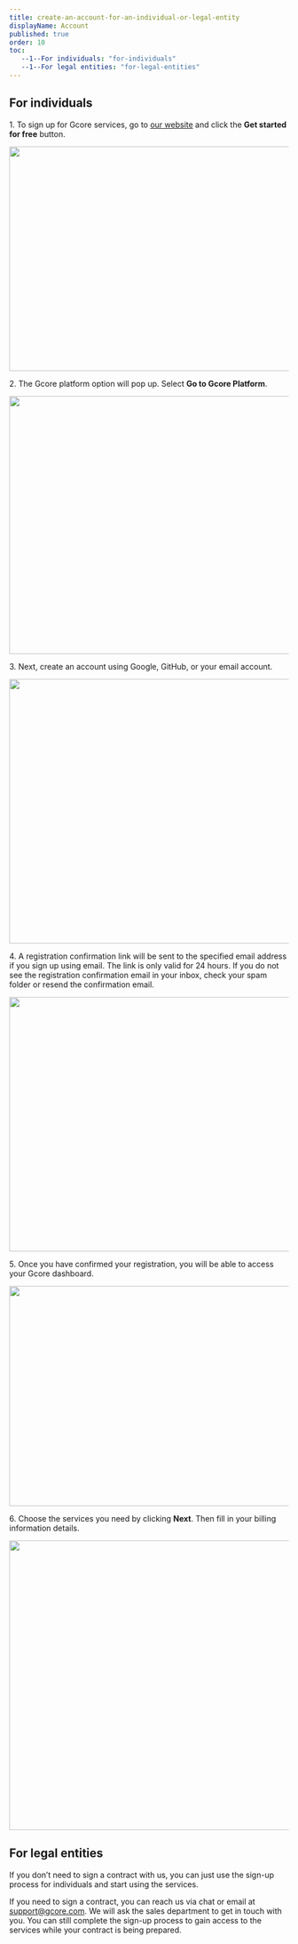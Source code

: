 ```yaml
---
title: create-an-account-for-an-individual-or-legal-entity
displayName: Account
published: true
order: 10
toc:
   --1--For individuals: "for-individuals"
   --1--For legal entities: "for-legal-entities"
---
```

  

For individuals
---------------

1. To sign up for Gcore services, go to [our website](https://gcore.com/) and click the **Get started for free** button.

<img src="https://support.gcore.com/hc/article_attachments/11526319400721" alt="" width="635" height="404">

2. The Gcore platform option will pop up. Select **Go to Gcore Platform**.

<img src="https://support.gcore.com/hc/article_attachments/11526319386897" alt="" width="637" height="464">

3. Next, create an account using Google, GitHub, or your email account.

<img src="https://support.gcore.com/hc/article_attachments/11526306602257" alt="" width="648" height="476">

4. A registration confirmation link will be sent to the specified email address if you sign up using email. The link is only valid for 24 hours. If you do not see the registration confirmation email in your inbox, check your spam folder or resend the confirmation email.

<img src="https://support.gcore.com/hc/article_attachments/11526306609681" alt="" width="554" height="458">

5. Once you have confirmed your registration, you will be able to access your Gcore dashboard.

<img src="https://support.gcore.com/hc/article_attachments/11526319770897" alt="" width="858" height="396">

6. Choose the services you need by clicking **Next**. Then fill in your billing information details.

<img src="https://support.gcore.com/hc/article_attachments/11526319714705" alt="" width="790" height="521">

For legal entities
------------------

If you don’t need to sign a contract with us, you can just use the sign-up process for individuals and start using the services.

If you need to sign a contract, you can reach us via chat or email at [support@gcore.com](mailto:support@gcore.com). We will ask the sales department to get in touch with you. You can still complete the sign-up process to gain access to the services while your contract is being prepared.